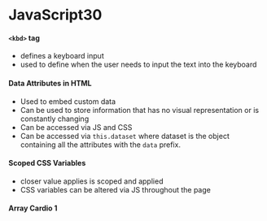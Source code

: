 # JavaScript30 


#### `<kbd>` tag

- defines a keyboard input
- used to define when the user needs to input the text into the keyboard

#### Data Attributes in HTML

- Used to embed custom data 
- Can be used to store information that has no visual representation or is constantly changing
- Can be accessed via JS and CSS
- Can be accessed via `this.dataset` where dataset is the object containing all the attributes with the `data` prefix.

#### Scoped CSS Variables

- closer value applies is scoped and applied
- CSS variables can be altered via JS throughout the page

#### Array Cardio 1